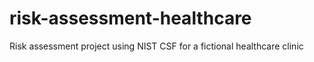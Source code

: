 # risk-assessment-healthcare
Risk assessment project using NIST CSF for a fictional healthcare clinic
